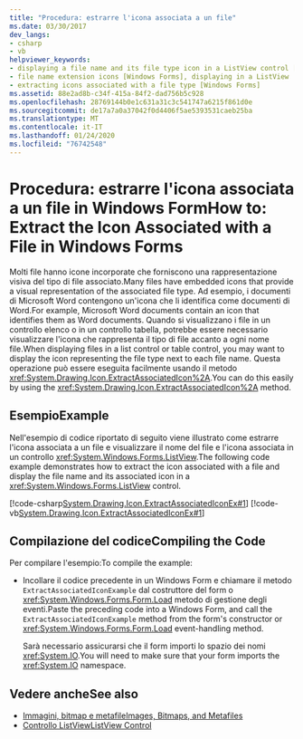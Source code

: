 ```yaml
---
title: "Procedura: estrarre l'icona associata a un file"
ms.date: 03/30/2017
dev_langs:
- csharp
- vb
helpviewer_keywords:
- displaying a file name and its file type icon in a ListView control [Windows Forms]
- file name extension icons [Windows Forms], displaying in a ListView
- extracting icons associated with a file type [Windows Forms]
ms.assetid: 88e2ad8b-c34f-415a-84f2-dad756b5c928
ms.openlocfilehash: 28769144b0e1c631a31c3c541747a6215f861d0e
ms.sourcegitcommit: de17a7a0a37042f0d4406f5ae5393531caeb25ba
ms.translationtype: MT
ms.contentlocale: it-IT
ms.lasthandoff: 01/24/2020
ms.locfileid: "76742548"
---
```

# <a name="how-to-extract-the-icon-associated-with-a-file-in-windows-forms"></a><span data-ttu-id="76cf5-102">Procedura: estrarre l'icona associata a un file in Windows Form</span><span class="sxs-lookup"><span data-stu-id="76cf5-102">How to: Extract the Icon Associated with a File in Windows Forms</span></span>
<span data-ttu-id="76cf5-103">Molti file hanno icone incorporate che forniscono una rappresentazione visiva del tipo di file associato.</span><span class="sxs-lookup"><span data-stu-id="76cf5-103">Many files have embedded icons that provide a visual representation of the associated file type.</span></span> <span data-ttu-id="76cf5-104">Ad esempio, i documenti di Microsoft Word contengono un'icona che li identifica come documenti di Word.</span><span class="sxs-lookup"><span data-stu-id="76cf5-104">For example, Microsoft Word documents contain an icon that identifies them as Word documents.</span></span> <span data-ttu-id="76cf5-105">Quando si visualizzano i file in un controllo elenco o in un controllo tabella, potrebbe essere necessario visualizzare l'icona che rappresenta il tipo di file accanto a ogni nome file.</span><span class="sxs-lookup"><span data-stu-id="76cf5-105">When displaying files in a list control or table control, you may want to display the icon representing the file type next to each file name.</span></span> <span data-ttu-id="76cf5-106">Questa operazione può essere eseguita facilmente usando il metodo <xref:System.Drawing.Icon.ExtractAssociatedIcon%2A>.</span><span class="sxs-lookup"><span data-stu-id="76cf5-106">You can do this easily by using the <xref:System.Drawing.Icon.ExtractAssociatedIcon%2A> method.</span></span>  
  
## <a name="example"></a><span data-ttu-id="76cf5-107">Esempio</span><span class="sxs-lookup"><span data-stu-id="76cf5-107">Example</span></span>  
 <span data-ttu-id="76cf5-108">Nell'esempio di codice riportato di seguito viene illustrato come estrarre l'icona associata a un file e visualizzare il nome del file e l'icona associata in un controllo <xref:System.Windows.Forms.ListView>.</span><span class="sxs-lookup"><span data-stu-id="76cf5-108">The following code example demonstrates how to extract the icon associated with a file and display the file name and its associated icon in a <xref:System.Windows.Forms.ListView> control.</span></span>  
  
 [!code-csharp[System.Drawing.Icon.ExtractAssociatedIconEx#1](~/samples/snippets/csharp/VS_Snippets_Winforms/System.Drawing.Icon.ExtractAssociatedIconEx/CS/Form1.cs#1)]
 [!code-vb[System.Drawing.Icon.ExtractAssociatedIconEx#1](~/samples/snippets/visualbasic/VS_Snippets_Winforms/System.Drawing.Icon.ExtractAssociatedIconEx/VB/Form1.vb#1)]  
  
## <a name="compiling-the-code"></a><span data-ttu-id="76cf5-109">Compilazione del codice</span><span class="sxs-lookup"><span data-stu-id="76cf5-109">Compiling the Code</span></span>  
 <span data-ttu-id="76cf5-110">Per compilare l'esempio:</span><span class="sxs-lookup"><span data-stu-id="76cf5-110">To compile the example:</span></span>  
  
- <span data-ttu-id="76cf5-111">Incollare il codice precedente in un Windows Form e chiamare il metodo `ExtractAssociatedIconExample` dal costruttore del form o <xref:System.Windows.Forms.Form.Load> metodo di gestione degli eventi.</span><span class="sxs-lookup"><span data-stu-id="76cf5-111">Paste the preceding code into a Windows Form, and call the `ExtractAssociatedIconExample` method from the form's constructor or <xref:System.Windows.Forms.Form.Load> event-handling method.</span></span>  
  
     <span data-ttu-id="76cf5-112">Sarà necessario assicurarsi che il form importi lo spazio dei nomi <xref:System.IO>.</span><span class="sxs-lookup"><span data-stu-id="76cf5-112">You will need to make sure that your form imports the <xref:System.IO> namespace.</span></span>  
  
## <a name="see-also"></a><span data-ttu-id="76cf5-113">Vedere anche</span><span class="sxs-lookup"><span data-stu-id="76cf5-113">See also</span></span>

- [<span data-ttu-id="76cf5-114">Immagini, bitmap e metafile</span><span class="sxs-lookup"><span data-stu-id="76cf5-114">Images, Bitmaps, and Metafiles</span></span>](images-bitmaps-and-metafiles.md)
- [<span data-ttu-id="76cf5-115">Controllo ListView</span><span class="sxs-lookup"><span data-stu-id="76cf5-115">ListView Control</span></span>](../controls/listview-control-windows-forms.md)
